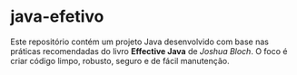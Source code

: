 # java-efetivo
Este repositório contém um projeto Java desenvolvido com base nas práticas recomendadas do livro **Effective Java** de *Joshua Bloch*. O foco é criar código limpo, robusto, seguro e de fácil manutenção.
